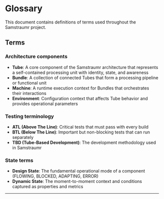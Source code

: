 <!-- 
Copyright (c) 2025 [Eric C. Mumford (@heymumford)](https://github.com/heymumford), Gemini Deep Research, Claude 3.7.
-->

# Glossary

This document contains definitions of terms used throughout the Samstraumr project.

## Terms

### Architecture components

- **Tube**: A core component of the Samstraumr architecture that represents a self-contained processing unit with identity, state, and awareness
- **Bundle**: A collection of connected Tubes that form a processing pipeline or functional unit
- **Machine**: A runtime execution context for Bundles that orchestrates their interactions
- **Environment**: Configuration context that affects Tube behavior and provides operational parameters

### Testing terminology

- **ATL (Above The Line)**: Critical tests that must pass with every build
- **BTL (Below The Line)**: Important but non-blocking tests that can run separately
- **TBD (Tube-Based Development)**: The development methodology used in Samstraumr

### State terms

- **Design State**: The fundamental operational mode of a component (FLOWING, BLOCKED, ADAPTING, ERROR)
- **Dynamic State**: The moment-to-moment context and conditions captured as properties and metrics

---
